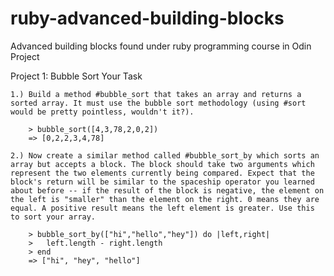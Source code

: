 # ruby-advanced-building-blocks
Advanced building blocks found under ruby programming course in Odin Project

Project 1: Bubble Sort
Your Task

    1.) Build a method #bubble_sort that takes an array and returns a sorted array. It must use the bubble sort methodology (using #sort would be pretty pointless, wouldn't it?).

        > bubble_sort([4,3,78,2,0,2])
        => [0,2,2,3,4,78]

    2.) Now create a similar method called #bubble_sort_by which sorts an array but accepts a block. The block should take two arguments which represent the two elements currently being compared. Expect that the block's return will be similar to the spaceship operator you learned about before -- if the result of the block is negative, the element on the left is "smaller" than the element on the right. 0 means they are equal. A positive result means the left element is greater. Use this to sort your array.

        > bubble_sort_by(["hi","hello","hey"]) do |left,right|
        >   left.length - right.length
        > end
        => ["hi", "hey", "hello"]

